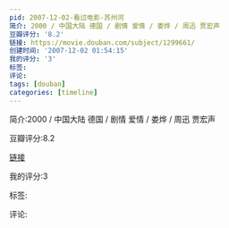 ```yaml
---
pid: 2007-12-02-看过电影-苏州河
简介: 2000 / 中国大陆 德国 / 剧情 爱情 / 娄烨 / 周迅 贾宏声
豆瓣评分: '8.2'
链接: https://movie.douban.com/subject/1299661/
创建时间: '2007-12-02 01:54:15'
我的评分: '3'
标签:
评论:
tags: [douban]
categories: [timeline]
---
```

简介:2000 / 中国大陆 德国 / 剧情 爱情 / 娄烨 / 周迅 贾宏声

豆瓣评分:8.2

[链接](https://movie.douban.com/subject/1299661/)

我的评分:3

标签:

评论:

